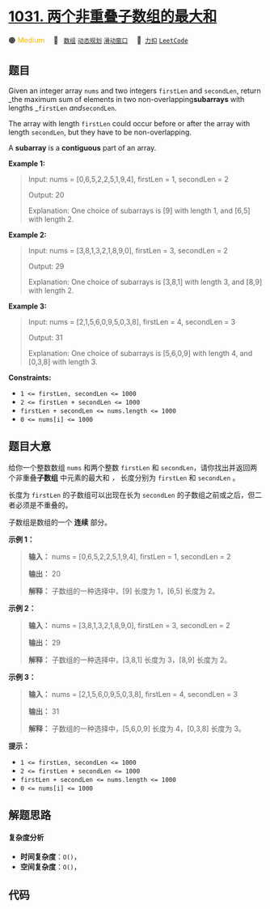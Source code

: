 # [1031. 两个非重叠子数组的最大和](https://2xiao.github.io/leetcode-js/problem/1031.html)

🟠 <font color=#ffb800>Medium</font>&emsp; 🔖&ensp; [`数组`](/tag/array.md) [`动态规划`](/tag/dynamic-programming.md) [`滑动窗口`](/tag/sliding-window.md)&emsp; 🔗&ensp;[`力扣`](https://leetcode.cn/problems/maximum-sum-of-two-non-overlapping-subarrays) [`LeetCode`](https://leetcode.com/problems/maximum-sum-of-two-non-overlapping-subarrays)

## 题目

Given an integer array `nums` and two integers `firstLen` and `secondLen`,
return _the maximum sum of elements in two non-overlapping**subarrays** with
lengths _`firstLen` _and_`secondLen`.

The array with length `firstLen` could occur before or after the array with
length `secondLen`, but they have to be non-overlapping.

A **subarray** is a **contiguous** part of an array.



**Example 1:**

> Input: nums = [0,6,5,2,2,5,1,9,4], firstLen = 1, secondLen = 2
> 
> Output: 20
> 
> Explanation: One choice of subarrays is [9] with length 1, and [6,5] with length 2.

**Example 2:**

> Input: nums = [3,8,1,3,2,1,8,9,0], firstLen = 3, secondLen = 2
> 
> Output: 29
> 
> Explanation: One choice of subarrays is [3,8,1] with length 3, and [8,9] with length 2.

**Example 3:**

> Input: nums = [2,1,5,6,0,9,5,0,3,8], firstLen = 4, secondLen = 3
> 
> Output: 31
> 
> Explanation: One choice of subarrays is [5,6,0,9] with length 4, and [0,3,8] with length 3.

**Constraints:**

  * `1 <= firstLen, secondLen <= 1000`
  * `2 <= firstLen + secondLen <= 1000`
  * `firstLen + secondLen <= nums.length <= 1000`
  * `0 <= nums[i] <= 1000`


## 题目大意

给你一个整数数组 `nums` 和两个整数 `firstLen` 和 `secondLen`，请你找出并返回两个非重叠**子数组** 中元素的最大和 _，_
长度分别为 `firstLen` 和 `secondLen` 。

长度为 `firstLen` 的子数组可以出现在长为 `secondLen` 的子数组之前或之后，但二者必须是不重叠的。

子数组是数组的一个 **连续** 部分。



**示例 1：**

> 
> 
> 
> 
> 
> **输入：** nums = [0,6,5,2,2,5,1,9,4], firstLen = 1, secondLen = 2
> 
> **输出：** 20
> 
> **解释：** 子数组的一种选择中，[9] 长度为 1，[6,5] 长度为 2。
> 
> 

**示例 2：**

> 
> 
> 
> 
> 
> **输入：** nums = [3,8,1,3,2,1,8,9,0], firstLen = 3, secondLen = 2
> 
> **输出：** 29
> 
> **解释：** 子数组的一种选择中，[3,8,1] 长度为 3，[8,9] 长度为 2。
> 
> 

**示例 3：**

> 
> 
> 
> 
> 
> **输入：** nums = [2,1,5,6,0,9,5,0,3,8], firstLen = 4, secondLen = 3
> 
> **输出：** 31
> 
> **解释：** 子数组的一种选择中，[5,6,0,9] 长度为 4，[0,3,8] 长度为 3。
> 
> 



**提示：**

  * `1 <= firstLen, secondLen <= 1000`
  * `2 <= firstLen + secondLen <= 1000`
  * `firstLen + secondLen <= nums.length <= 1000`
  * `0 <= nums[i] <= 1000`


## 解题思路

#### 复杂度分析

- **时间复杂度**：`O()`，
- **空间复杂度**：`O()`，

## 代码

```javascript

```